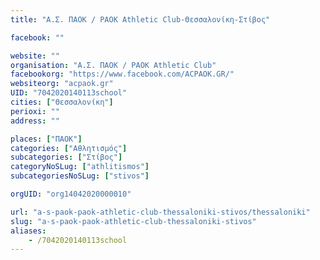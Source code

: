 ```yaml
---
title: "Α.Σ. ΠΑΟΚ / PAOK Athletic Club-Θεσσαλονίκη-Στίβος"

facebook: ""

website: ""
organisation: "Α.Σ. ΠΑΟΚ / PAOK Athletic Club"
facebookorg: "https://www.facebook.com/ACPAOK.GR/"
websiteorg: "acpaok.gr"
UID: "7042020140113school"
cities: ["Θεσσαλονίκη"]
perioxi: ""
address: ""

places: ["ΠΑΟΚ"]
categories: ["Αθλητισμός"]
subcategories: ["Στίβος"]
categoryNoSLug: ["athlitismos"]
subcategoriesNoSLug: ["stivos"]

orgUID: "org14042020000010"

url: "a-s-paok-paok-athletic-club-thessaloniki-stivos/thessaloniki"
slug: "a-s-paok-paok-athletic-club-thessaloniki-stivos"
aliases:
    - /7042020140113school
---
```





